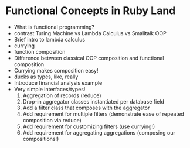 # Functional Concepts in Ruby Land

* What is functional programming?
* contrast Turing Machine vs Lambda Calculus vs Smalltalk OOP
* Brief intro to lambda calculus
* currying
* function composition
* Difference between classical OOP composition and functional composition
* Currying makes composition easy!
* ducks as types, like, really
* Introduce financial analysis example
* Very simple interfaces/types!
  1. Aggregation of records (reduce)
  2. Drop-in aggregator classes instantiated per database field
  3. Add a filter class that composes with the aggregator
  4. Add requirement for multiple filters (demonstrate ease of repeated composition via reduce)
  5. Add requirement for customizing filters (use currying!)
  6. Add requirement for aggregating aggregations (composing our compositions!)
